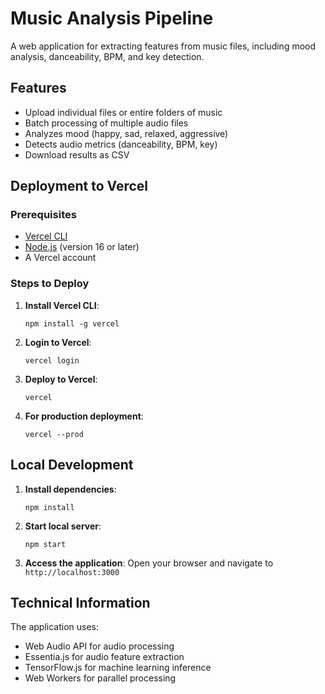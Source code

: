 # Music Analysis Pipeline

A web application for extracting features from music files, including mood analysis, danceability, BPM, and key detection.

## Features

- Upload individual files or entire folders of music
- Batch processing of multiple audio files
- Analyzes mood (happy, sad, relaxed, aggressive)
- Detects audio metrics (danceability, BPM, key)
- Download results as CSV

## Deployment to Vercel

### Prerequisites

- [Vercel CLI](https://vercel.com/download)
- [Node.js](https://nodejs.org/en/) (version 16 or later)
- A Vercel account

### Steps to Deploy

1. **Install Vercel CLI**:
   ```
   npm install -g vercel
   ```

2. **Login to Vercel**:
   ```
   vercel login
   ```

3. **Deploy to Vercel**:
   ```
   vercel
   ```

4. **For production deployment**:
   ```
   vercel --prod
   ```

## Local Development

1. **Install dependencies**:
   ```
   npm install
   ```

2. **Start local server**:
   ```
   npm start
   ```

3. **Access the application**:
   Open your browser and navigate to `http://localhost:3000`

## Technical Information

The application uses:
- Web Audio API for audio processing
- Essentia.js for audio feature extraction
- TensorFlow.js for machine learning inference
- Web Workers for parallel processing
